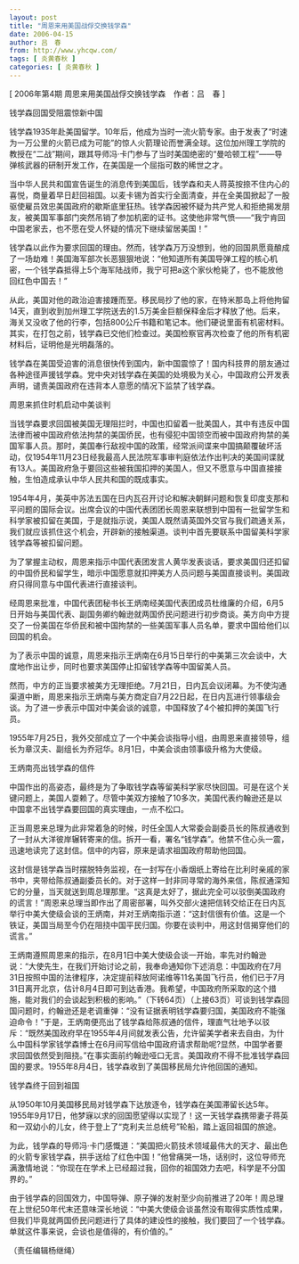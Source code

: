 ```yaml
---
layout: post
title: "周恩来用美国战俘交换钱学森"
date: 2006-04-15
author: 吕　春
from: http://www.yhcqw.com/
tags: [ 炎黄春秋 ]
categories: [ 炎黄春秋 ]
---
```



[ 2006年第4期 周恩来用美国战俘交换钱学森　作者：吕　春 ]

钱学森回国受阻震惊新中国


钱学森1935年赴美国留学。10年后，他成为当时一流火箭专家。由于发表了“时速为一万公里的火箭已成为可能”的惊人火箭理论而誉满全球。这位加州理工学院的教授在“二战”期间，跟其导师冯·卡门参与了当时美国绝密的“曼哈顿工程”——导弹核武器的研制开发工作，在美国是一个屈指可数的稀世之才。


当中华人民共和国宣告诞生的消息传到美国后，钱学森和夫人蒋英按捺不住内心的喜悦，商量着早日赶回祖国。以麦卡锡为首实行全面清查，并在全美国掀起了一股驱使雇员效忠美国政府的歇斯底里狂热。钱学森因被怀疑为共产党人和拒绝揭发朋友，被美国军事部门突然吊销了参加机密的证书。这使他非常气愤——“我宁肯回中国老家去，也不愿在受人怀疑的情况下继续留居美国！”


钱学森以此作为要求回国的理由。然而，钱学森万万没想到，他的回国夙愿竟酿成了一场劫难！美国海军部次长恶狠狠地说：“他知道所有美国导弹工程的核心机密，一个钱学森抵得上5个海军陆战师，我宁可把a这个家伙枪毙了，也不能放他回红色中国去！”


从此，美国对他的政治迫害接踵而至。移民局抄了他的家，在特米那岛上将他拘留14天，直到收到加州理工学院送去的1.5万美金巨额保释金后才释放了他。后来，海关又没收了他的行李，包括800公斤书籍和笔记本。他们硬说里面有机密材料。其实，在打包之前，钱学森已交他们检查过。美国检察官再次检查了他的所有机密材料后，证明他是光明磊落的。


钱学森在美国受迫害的消息很快传到国内，新中国震惊了！国内科技界的朋友通过各种途径声援钱学森。党中央对钱学森在美国的处境极为关心，中国政府公开发表声明，谴责美国政府在违背本人意愿的情况下监禁了钱学森。

周恩来抓住时机启动中美谈判


当钱学森要求回国被美国无理阻拦时，中国也扣留着一批美国人，其中有违反中国法律而被中国政府依法拘禁的美国侨民，也有侵犯中国领空而被中国政府拘禁的美国军事人员。那时，美国奉行敌视中国的政策，经常派间谍来中国搞颠覆破坏活动，仅1954年11月23日经我最高人民法院军事审判庭依法作出判决的美国间谍就有13人。美国政府急于要回这些被我国扣押的美国人，但又不愿意与中国直接接触，生怕造成承认中华人民共和国的既成事实。


1954年4月，美英中苏法五国在日内瓦召开讨论和解决朝鲜问题和恢复印度支那和平问题的国际会议。出席会议的中国代表团团长周恩来联想到中国有一批留学生和科学家被扣留在美国，于是就指示说，美国人既然请英国外交官与我们疏通关系，我们就应该抓住这个机会，开辟新的接触渠道。谈判中首先要联系中国留美科学家钱学森等被扣留问题。


为了掌握主动权，周恩来指示中国代表团发言人黄华发表谈话，要求美国归还扣留的中国侨民和留学生，暗示中国愿意就扣押美方人员问题与美国直接谈判。美国政府只得同意与中国代表进行直接谈判。


经周恩来批准，中国代表团秘书长王炳南经美国代表团成员杜维廉的介绍，6月5日开始与美国代表、副国务卿约翰逊就两国侨民问题进行初步商谈。美方向中方提交了一份美国在华侨民和被中国拘禁的一些美国军事人员名单，要求中国给他们以回国的机会。

为了表示中国的诚意，周恩来指示王炳南在6月15日举行的中美第三次会谈中，大度地作出让步，同时也要求美国停止扣留钱学森等中国留美人员。


然而，中方的正当要求被美方无理拒绝。7月21日，日内瓦会议闭幕。为不使沟通渠道中断，周恩来指示王炳南与美方商定自7月22日起，在日内瓦进行领事级会谈。为了进一步表示中国对中美会谈的诚意，中国释放了4个被扣押的美国飞行员。

1955年7月25日，我外交部成立了一个中美会谈指导小组，由周恩来直接领导，组长为章汉夫、副组长为乔冠华。8月1日，中美会谈由领事级升格为大使级。

王炳南亮出钱学森的信件


中国作出的高姿态，最终是为了争取钱学森等留美科学家尽快回国。可是在这个关键问题上，美国人耍赖了。尽管中美双方接触了10多次，美国代表约翰逊还是以中国拿不出钱学森要回国的真实理由，一点不松口。


正当周恩来总理为此非常着急的时候，时任全国人大常委会副委员长的陈叔通收到了一封从大洋彼岸辗转寄来的信。拆开一看，署名“钱学森”。他禁不住心头一震，迅速地读完了这封信。信中的内容，原来是请求祖国政府帮助他回国。


这封信是钱学森当时摆脱特务监视，在一封写在小香烟纸上寄给在比利时亲戚的家书中，夹带给陈叔通副委员长的。对于这样一封非同寻常的海外来信，陈叔通深知它的分量，当天就送到周总理那里。“这真是太好了，据此完全可以驳倒美国政府的谎言！”周恩来总理当即作出了周密部署，叫外交部火速把信转交给正在日内瓦举行中美大使级会谈的王炳南，并对王炳南指示道：“这封信很有价值。这是一个铁证，美国当局至今仍在阻挠中国平民归国。你要在谈判中，用这封信揭穿他们的谎言。”


王炳南遵照周恩来的指示，在8月1日中美大使级会谈一开始，率先对约翰逊说：“大使先生，在我们开始讨论之前，我奉命通知你下述消息：中国政府在7月31日按照中国的法律程序，决定提前释放阿诺维等11名美国飞行员，他们已于7月31日离开北京，估计8月4日即可到达香港。我希望，中国政府所采取的这个措施，能对我们的会谈起到积极的影响。”（下转64页）（上接63页）可谈到钱学森回国问题时，约翰逊还是老调重弹：“没有证据表明钱学森要归国，美国政府不能强迫命令！”于是，王炳南便亮出了钱学森给陈叔通的信件，理直气壮地予以驳斥：“既然美国政府早在1955年4月间就发表公告，允许留美学者来去自由，为什么中国科学家钱学森博士在6月间写信给中国政府请求帮助呢?显然，中国学者要求回国依然受到阻挠。”在事实面前约翰逊哑口无言。美国政府不得不批准钱学森回国的要求。1955年8月4日，钱学森收到了美国移民局允许他回国的通知。

钱学森终于回到祖国


从1950年10月美国移民局对钱学森下达放逐令，钱学森在美国滞留长达5年。1955年9月17日，他梦寐以求的回国愿望得以实现了！这一天钱学森携带妻子蒋英和一双幼小的儿女，终于登上了“克利夫兰总统号”轮船，踏上返回祖国的旅途。


为此，钱学森的导师冯·卡门感慨道：“美国把火箭技术领域最伟大的天才、最出色的火箭专家钱学森，拱手送给了红色中国！”他曾痛哭一场，话别时，这位导师充满激情地说：“你现在在学术上已经超过我，回你的祖国效力去吧，科学是不分国界的。”


由于钱学森的回国效力，中国导弹、原子弹的发射至少向前推进了20年！周总理在上世纪50年代末还意味深长地说：“中美大使级会谈虽然没有取得实质性成果，但我们毕竟就两国侨民问题进行了具体的建设性的接触，我们要回了一个钱学森。单就这件事来说，会谈也是值得的，有价值的。”

（责任编辑杨继绳）


